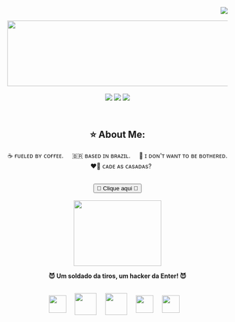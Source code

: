 <img align="right" src="https://komarev.com/ghpvc/?username=andreinaoliveira&color=ff69b4"><br>
<div align="center">
    <img align="center" src="https://media1.tenor.com/m/LDuF2jVabwoAAAAC/banner-welcome.gif" width="700" height="150">
</div>
<br>

<div align="center">
  <!-- Work Links -->
  <a href="https://github.com/ogabrieljesuss" target="_blank"><img src="https://img.shields.io/badge/GitHub-100000?style=for-the-badge&logo=github&logoColor=white" target="_blank"></a>
  <!-- Social Links -->
  <a href="" target="_blank"><img src="https://img.shields.io/badge/-Instagram-%23E4405F?style=for-the-badge&logo=instagram&logoColor=white" target="_blank"></a>
  <a href="" target="_blank"><img src="https://img.shields.io/badge/Twitter-1DA1F2?style=for-the-badge&logo=twitter&logoColor=white" target="_blank"></a>
  <!-- OTH Links -->
  


<p aligh="center">
<br>
    <h2>⭐️ About Me:</h2> ☕ ғᴜᴇʟᴇᴅ ʙʏ ᴄᴏғғᴇᴇ. &nbsp; &nbsp; 🇧🇷 ʙᴀsᴇᴅ ɪɴ ʙʀᴀᴢɪʟ. &nbsp; &nbsp; 💌 ɪ ᴅᴏɴ'ᴛ ᴡᴀɴᴛ ᴛᴏ ʙᴇ ʙᴏᴛʜᴇʀᴇᴅ. &nbsp; &nbsp; ❤️‍🔥 ᴄᴀᴅᴇ ᴀs ᴄᴀsᴀᴅᴀs?<br><br>

<a href='https://xvideos.com/'><button>🫸 Clique aqui 🫷</button></a>
<br>
<br>
<img aligh="center" align="center" src="https://i.gifer.com/DUwB.gif" width="200" height="150"> 
</p>

<b>😈 Um soldado da tiros, um hacker da Enter! 😈 </b>
<br><br>

<div align="center">
    <img align="center" src="https://cdn-icons-png.flaticon.com/128/546/546049.png" width="40" height="40"> &nbsp; &nbsp;
    <img align="center" src="https://upload.wikimedia.org/wikipedia/commons/thumb/2/2b/Kali-dragon-icon.svg/512px-Kali-dragon-icon.svg.png?20211125065834" width="50" height="50"> &nbsp; &nbsp;
    <img align="center" src="https://cdn-icons-png.flaticon.com/128/843/843280.png" width="50" height="50"> &nbsp; &nbsp;
    <img align="center" src="https://cdn-icons-png.flaticon.com/128/226/226777.png" width="40" height="40"> &nbsp; &nbsp;
    <img align="center" src="https://upload.wikimedia.org/wikipedia/commons/thumb/7/74/Kotlin_Icon.png/600px-Kotlin_Icon.png" width="40" height="40"> &nbsp; &nbsp;
</div>

